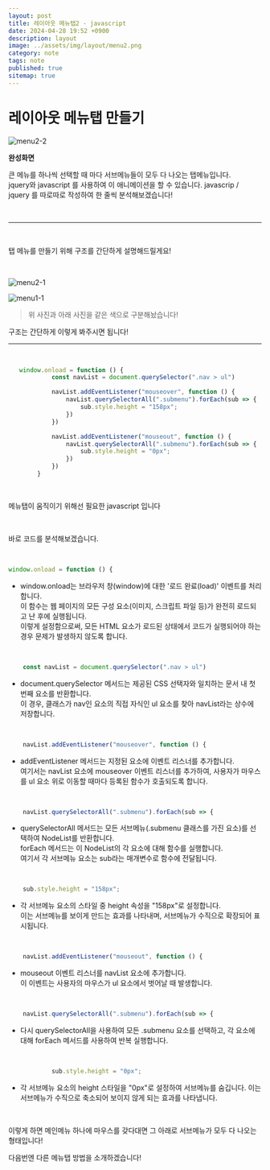 ```yaml
---
layout: post
title: 레이아웃 메뉴탭2 - javascript
date: 2024-04-28 19:52 +0900
description: layout
image: ../assets/img/layout/menu2.png
category: note
tags: note
published: true
sitemap: true
---
```


# 레이아웃 메뉴탭 만들기 

![menu2-2](https://github.com/kimyih/kimyih.github.io/assets/163376151/d3f50551-7efc-4edf-86eb-58c02320bb4a)

**완성화면**   

큰 메뉴를 하나씩 선택할 때 마다 서브메뉴들이 모두 다 나오는 탭메뉴입니다.   
jquery와 javascript 를 사용하여 이 애니메이션을 할 수 있습니다.
javascrip / jquery 를 따로따로 작성하여 한 줄씩 분석해보겠습니다!

<br>

--- 

<br>

탭 메뉴를 만들기 위해 구조를 간단하게 설명해드릴게요!  

<br>

![menu2-1](https://github.com/kimyih/kimyih.github.io/assets/163376151/51c3ddf0-4dbc-4ad1-8db4-4161e1e68639)

![menu1-1](https://github.com/kimyih/kimyih.github.io/assets/163376151/64749ae7-440b-4d3f-aaeb-ae64b0992b0e)

> 위 사진과 아래 사진을 같은 색으로 구분해놨습니다!

구조는 간단하게 이렇게 봐주시면 됩니다!

---
<br>



````javascript
   window.onload = function () {
            const navList = document.querySelector(".nav > ul")

            navList.addEventListener("mouseover", function () {
                navList.querySelectorAll(".submenu").forEach(sub => {
                    sub.style.height = "158px";
                })
            })

            navList.addEventListener("mouseout", function () {
                navList.querySelectorAll(".submenu").forEach(sub => {
                    sub.style.height = "0px";
                })
            })
        }
````

<br>

메뉴탭이 움직이기 위해선 필요한 javascript 입니다


<br>

바로 코드를 분석해보겠습니다.

<br>

```javascript
window.onload = function () {
```
- window.onload는 브라우저 창(window)에 대한 '로드 완료(load)' 이벤트를 처리합니다.    
이 함수는 웹 페이지의 모든 구성 요소(이미지, 스크립트 파일 등)가 완전히 로드되고 난 후에 실행됩니다.    
이렇게 설정함으로써, 모든 HTML 요소가 로드된 상태에서 코드가 실행되어야 하는 경우 문제가 발생하지 않도록 합니다.  

<br>


```javascript
    const navList = document.querySelector(".nav > ul")
```
- document.querySelector 메서드는 제공된 CSS 선택자와 일치하는 문서 내 첫 번째 요소를 반환합니다.    
이 경우, 클래스가 nav인 요소의 직접 자식인 ul 요소를 찾아 navList라는 상수에 저장합니다.   

<br>

```javascript
    navList.addEventListener("mouseover", function () {
```
- addEventListener 메서드는 지정된 요소에 이벤트 리스너를 추가합니다.    
여기서는 navList 요소에 mouseover 이벤트 리스너를 추가하여, 사용자가 마우스를 ul 요소 위로 이동할 때마다 등록된 함수가 호출되도록 합니다.  

<br>


```javascript
    navList.querySelectorAll(".submenu").forEach(sub => {
```
- querySelectorAll 메서드는 모든 서브메뉴(.submenu 클래스를 가진 요소)를 선택하여 NodeList를 반환합니다.    
forEach 메서드는 이 NodeList의 각 요소에 대해 함수를 실행합니다.    
여기서 각 서브메뉴 요소는 sub라는 매개변수로 함수에 전달됩니다.   

<br>

```javascript
    sub.style.height = "158px";
```
- 각 서브메뉴 요소의 스타일 중 height 속성을 "158px"로 설정합니다.    
이는 서브메뉴를 보이게 만드는 효과를 나타내며, 서브메뉴가 수직으로 확장되어 표시됩니다.     

<br>

```javascript
    navList.addEventListener("mouseout", function () {
```
- mouseout 이벤트 리스너를 navList 요소에 추가합니다.    
이 이벤트는 사용자의 마우스가 ul 요소에서 벗어날 때 발생합니다.    

<br>

```javascript
    navList.querySelectorAll(".submenu").forEach(sub => {
```
- 다시 querySelectorAll을 사용하여 모든 .submenu 요소를 선택하고, 각 요소에 대해 forEach 메서드를 사용하여 반복 실행합니다.
    
<br>

```javascript
            sub.style.height = "0px";
```
- 각 서브메뉴 요소의 height 스타일을 "0px"로 설정하여 서브메뉴를 숨깁니다. 이는 서브메뉴가 수직으로 축소되어 보이지 않게 되는 효과를 나타냅니다.

<br>


이렇게 하면 메인메뉴 하나에 마우스를 갖다대면 그 아래로 서브메뉴가 모두 다 나오는 형태입니다! 

다음번엔 다른 메뉴탭 방법을 소개하겠습니다!
